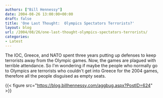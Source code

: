 ```yaml
---
authors: ["Bill Hennessy"]
date: 2004-08-26 13:00:00+00:00
draft: false
title: 'One Last Thought:  Olympics Spectators Terrorists?'
layout: blog
url: /2004/08/26/one-last-thought-olympics-spectators-terrorists/
categories:
- Latest
---
```


The IOC, Greece, and NATO spent three years putting up defenses to keep terrorists away from the Olympic games.  Now, the games are plagued with terrible attendance.  So I'm wondering if maybe the people who normally go to Olympics are terrorists who couldn't get into Greece for the 2004 games, therefore all the people disguised as empty seats.  
  
{{< figure src="https://blog.billhennessy.com/aggbug.aspx?PostID=624" >}}

